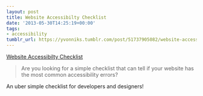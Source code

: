 ```yaml
---
layout: post
title: Website Accessibilty Checklist
date: '2013-05-30T14:25:19+00:00'
tags:
- accessibility
tumblr_url: https://yvonniks.tumblr.com/post/51737905082/website-accessibilty-checklist
---
```

[Website Accessibilty Checklist](http://accessibility.deque.com/website-accessibility-checklist-download?hsCtaTracking=eea58c15-2cd8-444a-9024-328bc5558d16|fed2d1fd-b7d7-4c68-bfcf-d9c5b313d095&utm_campaign=accessibility-checklist&_hsenc=p2ANqtz-9pKnRMocE6f42pM07den9yLMO3pMd0193oiulVKnExMzO8WaVFhoGRRmdMXG9hOU20UOF3U_W5OERFUWzAudFvmNO4bA&utm_content=8885149&utm_source=hs_email&utm_medium=email&_hsmi=8885149)  

> Are you looking for a simple checklist that can tell if your website has the most common accessibility errors?

An uber simple checklist for developers and designers!
